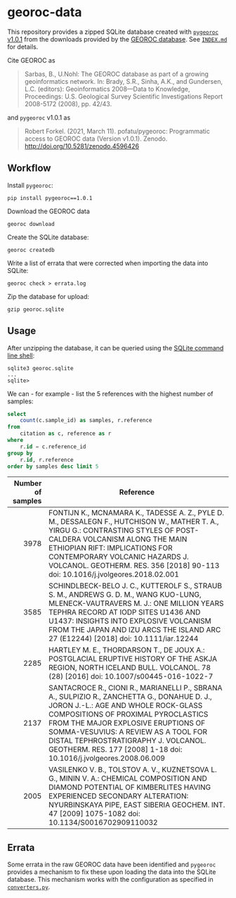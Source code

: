 # georoc-data

This repository provides a zipped SQLite database created with 
[`pygeoroc` v1.0.1](https://pypi.org/project/pygeoroc/1.0.1/) from
the downloads provided by the [GEOROC database](http://georoc.mpch-mainz.gwdg.de/georoc/).
See [`INDEX.md`](INDEX.md) for details.

Cite GEOROC as

> Sarbas, B., U.Nohl: The GEOROC database as part of a growing geoinformatics network. In: Brady, S.R., Sinha, A.K., and Gundersen, L.C. (editors): Geoinformatics 2008—Data to Knowledge, Proceedings: U.S. Geological Survey Scientific Investigations Report 2008-5172 (2008), pp. 42/43.

and `pygeoroc` v1.0.1 as

> Robert Forkel. (2021, March 11). pofatu/pygeoroc: Programmatic access to GEOROC data (Version v1.0.1). Zenodo. http://doi.org/10.5281/zenodo.4596426


## Workflow

Install `pygeoroc`:
```shell
pip install pygeoroc==1.0.1
```

Download the GEOROC data
```shell
georoc download
```

Create the SQLite database:
```shell
georoc createdb
```

Write a list of errata that were corrected when importing the data into SQLite:
```shell
georoc check > errata.log
```

Zip the database for upload:
```
gzip georoc.sqlite
```


## Usage

After unzipping the database, it can be queried using the
[SQLite command line shell](https://sqlite.org/cli.html):

```
sqlite3 georoc.sqlite
...
sqlite>
```

We can - for example - list the 5 references with the highest number of samples:

```sql
select
    count(c.sample_id) as samples, r.reference 
from
    citation as c, reference as r
where 
    r.id = c.reference_id
group by
    r.id, r.reference
order by samples desc limit 5
```

Number of samples | Reference
 ---:| ---
3978|FONTIJN K., MCNAMARA K., TADESSE A. Z., PYLE D. M., DESSALEGN F., HUTCHISON W., MATHER T. A., YIRGU G.:    CONTRASTING STYLES OF POST-CALDERA VOLCANISM ALONG THE MAIN ETHIOPIAN RIFT: IMPLICATIONS FOR CONTEMPORARY VOLCANIC HAZARDS  J. VOLCANOL. GEOTHERM. RES. 356   [2018] 90-113    doi: 10.1016/j.jvolgeores.2018.02.001
3585|SCHINDLBECK-BELO J. C., KUTTEROLF S., STRAUB S. M., ANDREWS G. D. M., WANG KUO-LUNG, MLENECK-VAUTRAVERS M. J.:    ONE MILLION YEARS TEPHRA RECORD AT IODP SITES U1436 AND U1437: INSIGHTS INTO EXPLOSIVE VOLCANISM FROM THE JAPAN AND IZU ARCS  THE ISLAND ARC 27 (E12244)  [2018]    doi: 10.1111/iar.12244
2285|HARTLEY M. E., THORDARSON T., DE JOUX A.:    POSTGLACIAL ERUPTIVE HISTORY OF THE ASKJA REGION, NORTH ICELAND  BULL. VOLCANOL. 78 (28)  [2016]    doi: 10.1007/s00445-016-1022-7
2137|SANTACROCE R., CIONI R., MARIANELLI P., SBRANA A., SULPIZIO R., ZANCHETTA G., DONAHUE D. J., JORON J.-L.:    AGE AND WHOLE ROCK-GLASS COMPOSITIONS OF PROXIMAL PYROCLASTICS FROM THE MAJOR EXPLOSIVE ERUPTIONS OF SOMMA-VESUVIUS: A REVIEW AS A TOOL FOR DISTAL TEPHROSTRATIGRAPHY  J. VOLCANOL. GEOTHERM. RES. 177   [2008] 1-18    doi: 10.1016/j.jvolgeores.2008.06.009
2005|VASILENKO V. B., TOLSTOV A. V., KUZNETSOVA L. G., MININ V. A.:    CHEMICAL COMPOSITION AND DIAMOND POTENTIAL OF KIMBERLITES HAVING EXPERIENCED SECONDARY ALTERATION: NYURBINSKAYA PIPE, EAST SIBERIA  GEOCHEM. INT. 47   [2009] 1075-1082    doi: 10.1134/S0016702909110032


## Errata

Some errata in the raw GEOROC data have been identified and `pygeoroc` provides a mechanism to fix these upon
loading the data into the SQLite database. This mechanism works with the configuration as specified in
[`converters.py`](converters.py).
